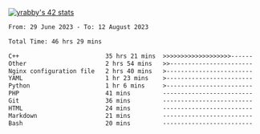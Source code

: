 
[![yrabby's 42 stats](https://badge42.vercel.app/api/v2/cljfd5ku6003508mg283uc00s/stats?cursusId=21&coalitionId=64)](https://github.com/JaeSeoKim/badge42)

<!--START_SECTION:waka-->

```txt
From: 29 June 2023 - To: 12 August 2023

Total Time: 46 hrs 29 mins

C++                        35 hrs 21 mins  >>>>>>>>>>>>>>>>>>>------   76.05 %
Other                      2 hrs 54 mins   >>-----------------------   06.24 %
Nginx configuration file   2 hrs 40 mins   >------------------------   05.75 %
YAML                       1 hr 23 mins    >------------------------   03.00 %
Python                     1 hr 6 mins     >------------------------   02.38 %
PHP                        41 mins         -------------------------   01.50 %
Git                        36 mins         -------------------------   01.30 %
HTML                       24 mins         -------------------------   00.89 %
Markdown                   21 mins         -------------------------   00.77 %
Bash                       20 mins         -------------------------   00.73 %
```

<!--END_SECTION:waka-->